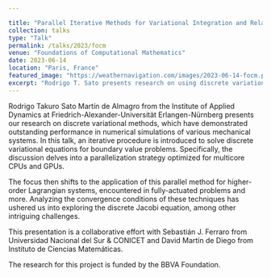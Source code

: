 ```yaml
---

title: "Parallel Iterative Methods for Variational Integration and Related Problems"
collection: talks
type: "Talk"
permalink: /talks/2023/focm
venue: "Foundations of Computational Mathematics"
date: 2023-06-14
location: "Paris, France"
featured_image: "https://weathernavigation.com/images/2023-06-14-focm.png"
excerpt: "Rodrigo T. Sato presents research on using discrete variational methods and parallelization strategies for numerical simulations in mechanical systems."
---
```


Rodrigo Takuro Sato Martín de Almagro from the Institute of Applied Dynamics at Friedrich-Alexander-Universität Erlangen-Nürnberg presents our research on discrete variational methods, which have demonstrated outstanding performance in numerical simulations of various mechanical systems. In this talk, an iterative procedure is introduced to solve discrete variational equations for boundary value problems. Specifically, the discussion delves into a parallelization strategy optimized for multicore CPUs and GPUs.

The focus then shifts to the application of this parallel method for higher-order Lagrangian systems, encountered in fully-actuated problems and more. Analyzing the convergence conditions of these techniques has ushered us into exploring the discrete Jacobi equation, among other intriguing challenges.

This presentation is a collaborative effort with Sebastián J. Ferraro from Universidad Nacional del Sur & CONICET and David Martín de Diego from Instituto de Ciencias Matemáticas.

The research for this project is funded by the BBVA Foundation.
